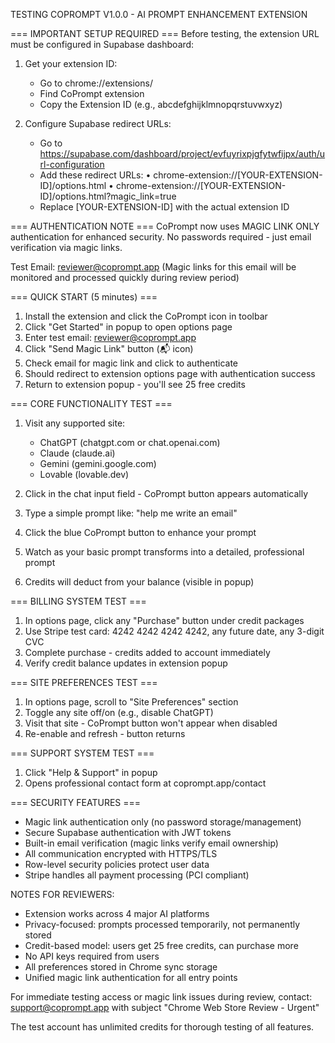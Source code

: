 TESTING COPROMPT V1.0.0 - AI PROMPT ENHANCEMENT EXTENSION

=== IMPORTANT SETUP REQUIRED ===
Before testing, the extension URL must be configured in Supabase dashboard:

1. Get your extension ID:
   - Go to chrome://extensions/
   - Find CoPrompt extension
   - Copy the Extension ID (e.g., abcdefghijklmnopqrstuvwxyz)

2. Configure Supabase redirect URLs:
   - Go to https://supabase.com/dashboard/project/evfuyrixpjgfytwfijpx/auth/url-configuration
   - Add these redirect URLs:
     • chrome-extension://[YOUR-EXTENSION-ID]/options.html
     • chrome-extension://[YOUR-EXTENSION-ID]/options.html?magic_link=true
   - Replace [YOUR-EXTENSION-ID] with the actual extension ID

=== AUTHENTICATION NOTE ===
CoPrompt now uses MAGIC LINK ONLY authentication for enhanced security.
No passwords required - just email verification via magic links.

Test Email: reviewer@coprompt.app
(Magic links for this email will be monitored and processed quickly during review period)

=== QUICK START (5 minutes) ===
1. Install the extension and click the CoPrompt icon in toolbar
2. Click "Get Started" in popup to open options page
3. Enter test email: reviewer@coprompt.app
4. Click "Send Magic Link" button (📬 icon)
5. Check email for magic link and click to authenticate
6. Should redirect to extension options page with authentication success
7. Return to extension popup - you'll see 25 free credits

=== CORE FUNCTIONALITY TEST ===
1. Visit any supported site:
   - ChatGPT (chatgpt.com or chat.openai.com)
   - Claude (claude.ai)
   - Gemini (gemini.google.com)
   - Lovable (lovable.dev)

2. Click in the chat input field - CoPrompt button appears automatically
3. Type a simple prompt like: "help me write an email"
4. Click the blue CoPrompt button to enhance your prompt
5. Watch as your basic prompt transforms into a detailed, professional prompt
6. Credits will deduct from your balance (visible in popup)

=== BILLING SYSTEM TEST ===
1. In options page, click any "Purchase" button under credit packages
2. Use Stripe test card: 4242 4242 4242 4242, any future date, any 3-digit CVC
3. Complete purchase - credits added to account immediately
4. Verify credit balance updates in extension popup

=== SITE PREFERENCES TEST ===
1. In options page, scroll to "Site Preferences" section
2. Toggle any site off/on (e.g., disable ChatGPT)
3. Visit that site - CoPrompt button won't appear when disabled
4. Re-enable and refresh - button returns

=== SUPPORT SYSTEM TEST ===
1. Click "Help & Support" in popup
2. Opens professional contact form at coprompt.app/contact

=== SECURITY FEATURES ===
- Magic link authentication only (no password storage/management)
- Secure Supabase authentication with JWT tokens
- Built-in email verification (magic links verify email ownership)
- All communication encrypted with HTTPS/TLS
- Row-level security policies protect user data
- Stripe handles all payment processing (PCI compliant)

NOTES FOR REVIEWERS:
- Extension works across 4 major AI platforms
- Privacy-focused: prompts processed temporarily, not permanently stored
- Credit-based model: users get 25 free credits, can purchase more
- No API keys required from users
- All preferences stored in Chrome sync storage
- Unified magic link authentication for all entry points

For immediate testing access or magic link issues during review, 
contact: support@coprompt.app with subject "Chrome Web Store Review - Urgent"

The test account has unlimited credits for thorough testing of all features. 